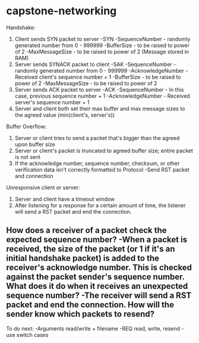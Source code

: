 # capstone-networking

Handshake:
1. Client sends SYN packet to server
  -SYN
  -SequenceNumber - randomly generated number from 0 - 999999
  -BufferSize - to be raised to power of 2
  -MaxMessageSize - to be raised to power of 2 (Message stored in RAM)
2. Server sends SYNACK packet to client
  -SAK
  -SequenceNumber - randomly generated number from 0 - 999999
  -AcknowledgeNumber - Received client's sequence number + 1
  -BufferSize - to be raised to power of 2
  -MaxMessageSize - to be raised to power of 2
3. Server sends ACK packet to server
  -ACK
  -SequenceNumber - In this case, previous sequence number + 1
  -AcknowledgeNumber - Received server's sequence number + 1
4. Server and client both set their max buffer and max message sizes to the agreed value (min(client's, server's))

Buffer Overflow:
1. Server or client tries to send a packet that's bigger than the agreed upon buffer size
2. Server or client's packet is truncated to agreed buffer size; entire packet is not sent
3. If the acknowledge number, sequence number, checksum, or other verification data isn't correctly formatted to Protocol
  -Send RST packet and connection

Unresponsive client or server:
1. Server and client have a timeout window
2. After listening for a response for a certain amount of time, the listener will send a RST packet and end the connection.

How does a receiver of a packet check the expected sequence number?
-When a packet is received, the size of the packet (or 1 if it's an initial handshake packet)
 is added to the receiver's acknowledge number. This is checked against the packet sender's sequence number.
What does it do when it receives an unexpected sequence number?
-The receiver will send a RST packet and end the connection.
How will the sender know which packets to resend?
-

To do next:
-Arguments read/write + filename
-REQ read, write, resend - use switch cases
